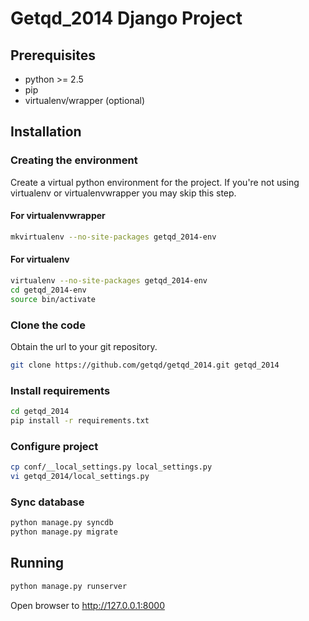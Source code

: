 # Getqd_2014 Django Project #
## Prerequisites ##

- python >= 2.5
- pip
- virtualenv/wrapper (optional)

## Installation ##
### Creating the environment ###
Create a virtual python environment for the project.
If you're not using virtualenv or virtualenvwrapper you may skip this step.

#### For virtualenvwrapper ####
```bash
mkvirtualenv --no-site-packages getqd_2014-env
```

#### For virtualenv ####
```bash
virtualenv --no-site-packages getqd_2014-env
cd getqd_2014-env
source bin/activate
```

### Clone the code ###
Obtain the url to your git repository.

```bash
git clone https://github.com/getqd/getqd_2014.git getqd_2014
```

### Install requirements ###
```bash
cd getqd_2014
pip install -r requirements.txt
```

### Configure project ###
```bash
cp conf/__local_settings.py local_settings.py
vi getqd_2014/local_settings.py
```

### Sync database ###
```bash
python manage.py syncdb
python manage.py migrate
```

## Running ##
```bash
python manage.py runserver
```

Open browser to http://127.0.0.1:8000
